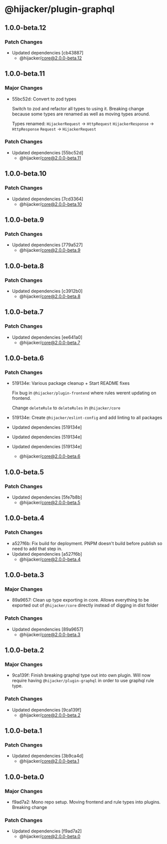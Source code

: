 # @hijacker/plugin-graphql

## 1.0.0-beta.12

### Patch Changes

- Updated dependencies [cb43887]
  - @hijacker/core@2.0.0-beta.12

## 1.0.0-beta.11

### Major Changes

- 55bc52d: Convert to zod types

  Switch to zod and refactor all types to using it. Breaking change because some types are renamed as well as moving types around.

  Types renamed:
  `HijackerRequest` -> `HttpRequest`
  `HijackerResponse` -> `HttpResponse`
  `Request` -> `HijackerRequest`

### Patch Changes

- Updated dependencies [55bc52d]
  - @hijacker/core@2.0.0-beta.11

## 1.0.0-beta.10

### Patch Changes

- Updated dependencies [7cd3364]
  - @hijacker/core@2.0.0-beta.10

## 1.0.0-beta.9

### Patch Changes

- Updated dependencies [779a527]
  - @hijacker/core@2.0.0-beta.9

## 1.0.0-beta.8

### Patch Changes

- Updated dependencies [c3912b0]
  - @hijacker/core@2.0.0-beta.8

## 1.0.0-beta.7

### Patch Changes

- Updated dependencies [ee641a0]
  - @hijacker/core@2.0.0-beta.7

## 1.0.0-beta.6

### Patch Changes

- 519134e: Various package cleanup + Start README fixes

  Fix bug in `@hijacker/plugin-frontend` where rules werent updating on frontend.

  Change `deleteRule` to `deleteRules` in `@hijacker/core`

- 519134e: Create `@hijacker/eslint-config` and add linting to all packages
- Updated dependencies [519134e]
- Updated dependencies [519134e]
- Updated dependencies [519134e]
  - @hijacker/core@2.0.0-beta.6

## 1.0.0-beta.5

### Patch Changes

- Updated dependencies [5fe7b8b]
  - @hijacker/core@2.0.0-beta.5

## 1.0.0-beta.4

### Patch Changes

- a527f6b: Fix build for deployment. PNPM doesn't build before publish so need to add that step in.
- Updated dependencies [a527f6b]
  - @hijacker/core@2.0.0-beta.4

## 1.0.0-beta.3

### Major Changes

- 89a9657: Clean up type exporting in core. Allows everything to be exported out of `@hijacker/core` directly instead of digging in dist folder

### Patch Changes

- Updated dependencies [89a9657]
  - @hijacker/core@2.0.0-beta.3

## 1.0.0-beta.2

### Major Changes

- 9ca139f: Finish breaking graphql type out into own plugin. Will now require having `@hijacker/plugin-graphql` in order to use graphql rule type.

### Patch Changes

- Updated dependencies [9ca139f]
  - @hijacker/core@2.0.0-beta.2

## 1.0.0-beta.1

### Patch Changes

- Updated dependencies [3b9ca4d]
  - @hijacker/core@2.0.0-beta.1

## 1.0.0-beta.0

### Major Changes

- f9ad7a2: Mono repo setup. Moving frontend and rule types into plugins. Breaking change

### Patch Changes

- Updated dependencies [f9ad7a2]
  - @hijacker/core@2.0.0-beta.0
